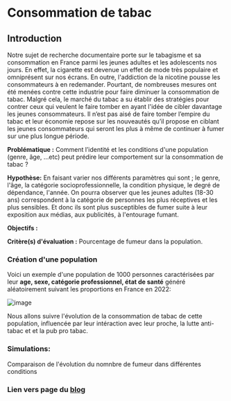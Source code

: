 # Consommation de tabac

## Introduction

Notre sujet de recherche documentaire porte sur le tabagisme et sa consommation en France parmi les jeunes adultes et les adolescents nos jours. En effet, la cigarette est devenue un effet de mode très populaire et omniprésent sur nos écrans.  En outre, l'addiction de la nicotine pousse les consommateurs à en redemander. Pourtant, de nombreuses mesures ont été menées contre cette industrie pour faire diminuer la consommation de tabac. Malgré cela, le marché du tabac a su établir des stratégies pour contrer ceux qui veulent le faire tomber en ayant l'idée de cibler davantage les jeunes consommateurs. Il n’est pas aisé de faire tomber l’empire du tabac et leur économie repose sur les nouveautés qu’il propose en ciblant les jeunes consommateurs qui seront les plus à même de continuer à fumer sur une plus longue période.

**Problématique :** Comment l’identité et les conditions d'une population (genre, âge, ...etc) peut prédire leur comportement sur la consommation de tabac ? 

**Hypothèse:**
En faisant varier nos différents paramètres qui sont ; le genre, l'âge, la catégorie socioprofessionnelle, la condition physique, le degré de dépendance, l'année. On pourra observer que les jeunes adultes (18-30 ans) correspondent à la catégorie de personnes les plus réceptives et les plus sensibles. Et donc ils sont plus susceptibles de fumer suite à leur exposition aux médias, aux publicités, à l'entourage  fumant.

**Objectifs :**

**Critère(s) d'évaluation :** Pourcentage de fumeur dans la population.


### Création d'une population

Voici un exemple d'une population de 1000 personnes caractérisées par leur **age, sexe, catégorie professionnel, état de santé** généré aléatoirement suivant les proportions en France en 2022:

![image](https://user-images.githubusercontent.com/96307633/163718816-50fa4b67-a2c3-4514-b322-81b7f3ec04bc.png)

Nous allons suivre l'évolution de la consommation de tabac de cette population, influencée par leur intéraction avec leur proche, la lutte anti-tabac et et la pub pro tabac.

### Simulations: 

Comparaison de l'évolution du nomnbre de fumeur dans différentes conditions


### Lien vers page du  <a href="https://github.com/are-dynamic-2022-g4/consommation-tabac/blob/gh-pages/blog.md"> blog </a>


